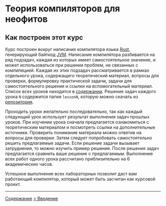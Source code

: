 # Теория компиляторов для неофитов
## Как построен этот курс

Курс построен вокруг написания компилятора языка
[Rust](https://www.rust-lang.org/en-US/),
генерирующий байткод [JVM](https://en.wikipedia.org/wiki/Java_virtual_machine).
Написание компилятора разбивается на ряд подзадач,
каждая из которых имеет самостоятельное значение,
и может использоваться при решении проблем, не связанных с компиляцией.
Каждая их этих подзадач рассматривается в рамках отдельного урока,
содержащего теоретический материал, вопросы для проверки,
формулировку практической задачи, задачи для самостоятельного решения
и ссылки на вспомогательный материал.
Список всех уроков находится в [содержании](content.md).
Решение задач каждого урока `N` содержится папке `lessonN`,
которую можно скачать из [репозитория](../).

Проходить уроки желательно последовательно,
так как каждый следующий урок использует результат выполнения
задач прошлых уроков.
При изучении урока сначала предлагается ознакомиться с теоретическим материалом
и посмотреть ссылки на дополнительные источники.
Проверить понимание материала можно ответив на вопросы для проверки.
Затем следует попробовать самостоятельно решить предлагаемые задачи.
Если решение задачи вызывает затруднения, то можно изучить пример решения.
После решения задач предлагается сравнить ваше решение с предлагаемым.
Выполнение всех работ одного урока рассчитано приблизительно на 6 академических часов.

Успешное выполнение всех лабораторных позволит даст вам работающий компилятор,
который может быть засчитан как курсовой проект.

-------

[Содержание](content.md)
[> Введение](introduction.md)
